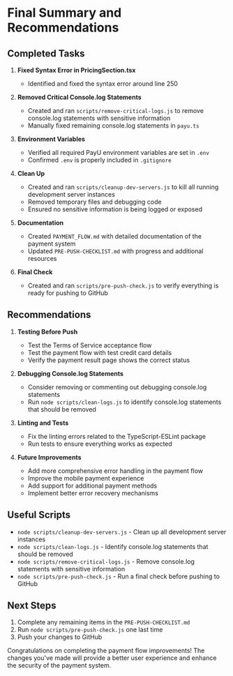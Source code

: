 # Final Summary and Recommendations

## Completed Tasks

1. **Fixed Syntax Error in PricingSection.tsx**
   - Identified and fixed the syntax error around line 250

2. **Removed Critical Console.log Statements**
   - Created and ran `scripts/remove-critical-logs.js` to remove console.log statements with sensitive information
   - Manually fixed remaining console.log statements in `payu.ts`

3. **Environment Variables**
   - Verified all required PayU environment variables are set in `.env`
   - Confirmed `.env` is properly included in `.gitignore`

4. **Clean Up**
   - Created and ran `scripts/cleanup-dev-servers.js` to kill all running development server instances
   - Removed temporary files and debugging code
   - Ensured no sensitive information is being logged or exposed

5. **Documentation**
   - Created `PAYMENT_FLOW.md` with detailed documentation of the payment system
   - Updated `PRE-PUSH-CHECKLIST.md` with progress and additional resources

6. **Final Check**
   - Created and ran `scripts/pre-push-check.js` to verify everything is ready for pushing to GitHub

## Recommendations

1. **Testing Before Push**
   - Test the Terms of Service acceptance flow
   - Test the payment flow with test credit card details
   - Verify the payment result page shows the correct status

2. **Debugging Console.log Statements**
   - Consider removing or commenting out debugging console.log statements
   - Run `node scripts/clean-logs.js` to identify console.log statements that should be removed

3. **Linting and Tests**
   - Fix the linting errors related to the TypeScript-ESLint package
   - Run tests to ensure everything works as expected

4. **Future Improvements**
   - Add more comprehensive error handling in the payment flow
   - Improve the mobile payment experience
   - Add support for additional payment methods
   - Implement better error recovery mechanisms

## Useful Scripts

- `node scripts/cleanup-dev-servers.js` - Clean up all development server instances
- `node scripts/clean-logs.js` - Identify console.log statements that should be removed
- `node scripts/remove-critical-logs.js` - Remove console.log statements with sensitive information
- `node scripts/pre-push-check.js` - Run a final check before pushing to GitHub

## Next Steps

1. Complete any remaining items in the `PRE-PUSH-CHECKLIST.md`
2. Run `node scripts/pre-push-check.js` one last time
3. Push your changes to GitHub

Congratulations on completing the payment flow improvements! The changes you've made will provide a better user experience and enhance the security of the payment system. 
